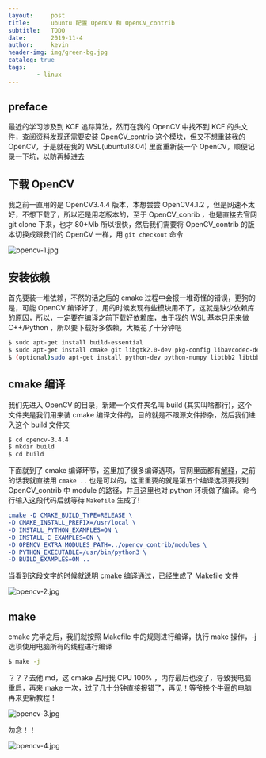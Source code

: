 ```yaml
---
layout:     post
title:      ubuntu 配置 OpenCV 和 OpenCV_contrib
subtitle:   TODO
date:       2019-11-4
author:     kevin
header-img: img/green-bg.jpg
catalog: true
tags:
        - linux
---
```




## preface



最近的学习涉及到 KCF 追踪算法，然而在我的 OpenCV 中找不到 KCF 的头文件，查阅资料发现还需要安装 OpenCV_contrib 这个模块，但又不想重装我的 OpenCV，于是就在我的 WSL(ubuntu18.04) 里面重新装一个 OpenCV，顺便记录一下坑，以防再掉进去



## 下载 OpenCV



我之前一直用的是 OpenCV3.4.4 版本，本想尝尝 OpenCV4.1.2 ，但是网速不太好，不想下载了，所以还是用老版本的，至于 OpenCV_conrib ，也是直接去官网 git clone 下来，也才 80+Mb 所以很快，然后我们需要将 OpenCV_contrib 的版本切换成跟我们的 OpenCV 一样，用 `git checkout` 命令



![opencv-1.jpg](https://i.loli.net/2019/11/04/mBFkd2uOZgJnacY.jpg)



## 安装依赖



首先要装一堆依赖，不然的话之后的 cmake 过程中会报一堆奇怪的错误，更狗的是，可能 OpenCV 编译好了，用的时候发现有些模块用不了，这就是缺少依赖库的原因，所以，一定要在编译之前下载好依赖库，由于我的 WSL 基本只用来做 C++/Python ，所以要下载好多依赖，大概花了十分钟吧



```bash
$ sudo apt-get install build-essential
$ sudo apt-get install cmake git libgtk2.0-dev pkg-config libavcodec-dev libavformat-dev libswscale-dev
$ (optional)sudo apt-get install python-dev python-numpy libtbb2 libtbb-dev libjpeg-dev libpng-dev libtiff-dev libjasper-dev libdc1394-22-dev
```



## cmake 编译



我们先进入 OpenCV 的目录，新建一个文件夹名叫 build (其实叫啥都行)，这个文件夹是我们用来装 cmake 编译文件的，目的就是不跟源文件掺杂，然后我们进入这个 build 文件夹



```bash
$ cd opencv-3.4.4
$ mkdir build
$ cd build
```



下面就到了 cmake 编译环节，这里加了很多编译选项，官网里面都有[解释](https://docs.opencv.org/3.4.4/d7/d9f/tutorial_linux_install.html)，之前的话我就直接用 `cmake ..` 也是可以的，这里重要的就是第五个编译选项要找到 OpenCV_contrib 中 module 的路径，并且这里也对 python 环境做了编译。命令行输入这段代码后就等待 `Makefile` 生成了!



```cmake
cmake -D CMAKE_BUILD_TYPE=RELEASE \
-D CMAKE_INSTALL_PREFIX=/usr/local \
-D INSTALL_PYTHON_EXAMPLES=ON \
-D INSTALL_C_EXAMPLES=ON \
-D OPENCV_EXTRA_MODULES_PATH=../opencv_contrib/modules \
-D PYTHON_EXECUTABLE=/usr/bin/python3 \
-D BUILD_EXAMPLES=ON ..
```



当看到这段文字的时候就说明 cmake 编译通过，已经生成了 Makefile 文件



![opencv-2.jpg](https://i.loli.net/2019/11/04/3jWl4gVi15YtF7L.jpg)



## make



cmake 完毕之后，我们就按照 Makefile 中的规则进行编译，执行 make 操作，-j 选项使用电脑所有的线程进行编译



```bash
$ make -j
```



？？？去他 md，这 cmake 占用我 CPU 100% ，内存最后也没了，导致我电脑重启，再来 make 一次，过了几十分钟直接报错了，再见！等爷换个牛逼的电脑再来更新教程！



![opencv-3.jpg](https://i.loli.net/2019/11/04/tcJ7KsVA9Ilyojn.jpg)



勿念！！



![opencv-4.jpg](https://i.loli.net/2019/11/04/Z1ztcnBC42AWliY.jpg)